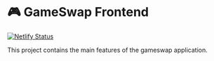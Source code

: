 # 🎮 GameSwap Frontend

[![Netlify Status](https://api.netlify.com/api/v1/badges/14e1b073-993d-442a-91e0-4369b303639f/deploy-status)](https://app.netlify.com/sites/gamefinance/deploys)

This project contains the main features of the gameswap application.
